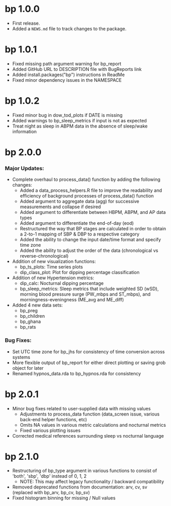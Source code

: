 # bp 1.0.0

* First release.
* Added a `NEWS.md` file to track changes to the package.

# bp 1.0.1

* Fixed missing path argument warning for bp_report
* Added GitHub URL to DESCRIPTION file with BugReports link
* Added install.packages("bp") instructions in ReadMe
* Fixed minor dependency issues in the NAMESPACE


# bp 1.0.2

* Fixed minor bug in dow_tod_plots if DATE is missing
* Added warnings to bp_sleep_metrics if input is not as expected
* Treat night as sleep in ABPM data in the absence of sleep/wake information

# bp 2.0.0

### Major Updates:
* Complete overhaul to process_data() function by adding the following changes:
    - Added a data_process_helpers.R file to improve the readability and efficiency of background processes of process_data() function
    - Added argument to aggregate data (agg) for successive measurements and collapse if desired
    - Added argument to differentiate between HBPM, ABPM, and AP data types
    - Added argument to differentiate the end-of-day (eod)
    - Restructured the way that BP stages are calculated in order to obtain a 2-to-1 mapping of SBP & DBP to a respective category
    - Added the ability to change the input date/time format and specify time zone
    - Added the ability to adjust the order of the data (chronological vs reverse-chronological)
* Addition of new visualization functions:
    - bp_ts_plots: Time series plots
    - dip_class_plot: Plot for dipping percentage classification
* Addition of new Hypertension metrics:
    - dip_calc: Nocturnal dipping percentage
    - bp_sleep_metrics: Sleep metrics that include weighted SD (wSD), morning blood pressure surge (PW_mbps and ST_mbps), and morningness-eveningness (ME_avg and ME_diff)
* Added 4 new data sets:
    - bp_preg
    - bp_children
    - bp_ghana
    - bp_rats
    
### Bug Fixes:
* Set UTC time zone for bp_jhs for consistency of time conversion across systems
* More flexible output of bp_report for either direct plotting or saving grob object for later
* Renamed hypnos_data.rda to bp_hypnos.rda for consistency

    
# bp 2.0.1
* Minor bug fixes related to user-supplied data with missing values
    - Adjustments to process_data function (data_screen issue, various back-end helper functions, etc)
    - Omits NA values in various metric calculations and nocturnal metrics
    - Fixed various plotting issues
* Corrected medical references surrounding sleep vs nocturnal language


# bp 2.1.0
* Restructuring of bp_type argument in various functions to consist of 'both', 'sbp', 'dbp' instead of 0, 1, 2
    - NOTE: This may affect legacy functionality / backward compatibility
* Removed deprecated functions from documentation: arv, cv, sv (replaced with bp_arv, bp_cv, bp_sv)
* Fixed histogram binning for missing / Null values

